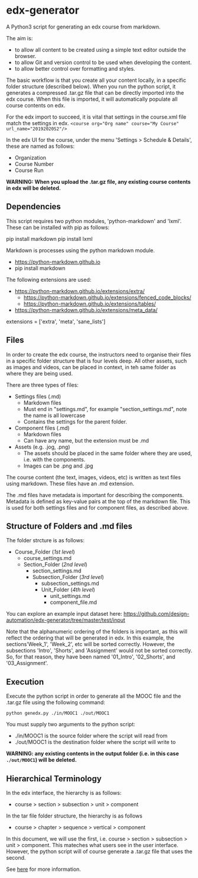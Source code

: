 # edx-generator

A Python3 script for generating an edx course from markdown.

The aim is:
- to allow all content to be created using a simple text editor outside the browser.
- to allow Git and version control to be used when developing the content.
- to allow better control over formatting and styles.

The basic workflow is that you create all your content locally, in a specific folder structure (described below). When you run the python script, it generates a compressed .tar.gz file that can be directly imported into the edx course. When this file is imported, it will automatically populate all course contents on edx.

For the edx import to succeed, it is vital that settings in the course.xml file match the settings in edx.
`<course org="Org name" course="My Course" url_name="20192020S2"/>`

In the edx UI for the course, under the menu 'Settings > Schedule & Details', these are named as follows:
- Organization
- Course Number
- Course Run

**WARNING: When you upload the .tar.gz file, any existing course contents in edx will be deleted.**

## Dependencies

This script requires two python modules, 'python-markdown' and 'lxml'. These can be installed with pip as follows:

pip install markdown
pip install lxml

Markdown is processes using the python markdown module.
- https://python-markdown.github.io
- pip install markdown

The following extensions are used:
- https://python-markdown.github.io/extensions/extra/
  - https://python-markdown.github.io/extensions/fenced_code_blocks/
  - https://python-markdown.github.io/extensions/tables/
- https://python-markdown.github.io/extensions/meta_data/

extensions = ['extra', 'meta', 'sane_lists']

## Files

In order to create the edx course, the instructors need to organise their files in a specific folder structure that is four levels deep. All other assets, such as images and videos, can be placed in context, in teh same folder as where they are being used.

There are three types of files:

- Settings files (.md)
  - Markdown files
  - Must end in "settings.md", for example "section_settings.md", note the name is all lowercase
  - Contains the settings for the parent folder.
- Component files (.md)
  - Markdown files
  - Can have any name, but the extension must be .md
- Assets (e.g. .jog, .png)
  - The assets should be placed in the same folder where they are used, i.e. with the components.
  - Images can be .png and .jpg

The course content (the text, images, videos, etc) is written as text files using markdown. These files have an .md extension.

The .md files have metadata is important for describing the components. Metadata is defined as key-value pairs at the top of the markdown file. This is used for both settings files and for component files, as described above.

## Structure of Folders and .md files

The folder strcture is as follows:

- Course_Folder (_1st level_)
  - course_settings.md
  - Section_Folder (_2nd level_)
    - section_settings.md
    - Subsection_Folder (_3rd level_)
      - subsection_settings.md
      - Unit_Folder (_4th level_)
        - unit_settings.md
        - component_file.md

You can explore an example input dataset here:
https://github.com/design-automation/edx-generator/tree/master/test/input

Note that the alphanumeric ordering of the folders is important, as this will reflect the ordering that will be generated in edx. In this example, the sections'Week_1', 'Week_2', etc will be sorted correctly. However, the subsections 'Intro', 'Shorts', and 'Assignment' would not be sorted correctly. So, for that reason, they have been named '01_Intro', '02_Shorts', and '03_Assignment'.

## Execution

Execute the python script in order to generate all the MOOC file and the .tar.gz file using the following command:

~~~~~~~~~~~~~~~~~~~~~
python genedx.py ./in/MOOC1 ./out/MOOC1
~~~~~~~~~~~~~~~~~~~~~

You must supply two arguments to the python script:
- ./in/MOOC1 is the source folder where the script will read from
- ./out/MOOC1 is the destination folder where the script will write to

**WARNING: any existing contents in the output folder (i.e. in this case `./out/MOOC1`) will be deleted.**

## Hierarchical Terminology

In  the edx interface, the hierarchy is as follows:
-  course > section > subsection > unit > component

In the tar file folder structure, the hierarchy is as follows
-  course > chapter > sequence   > vertical > component

In this document, we will use the first, i.e. course > section > subsection > unit > component. This mateches what users see in the user interface. However, the python script will of course generate a .tar.gz file that uses the second. 

See [here](README_MORE.md) for more information.
